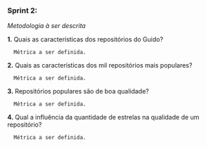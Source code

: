 ### Sprint 2:

*Metodologia à ser descrita*

**1.** Quais as características dos repositórios do Guido?

      Métrica a ser definida.
   
    
**2.** Quais as características dos mil repositórios mais populares?

      Métrica a ser definida.
   
**3.** Repositórios populares são de boa qualidade? 

      Métrica a ser definida.

**4.** Qual a influência da quantidade de estrelas na qualidade de um repositório?

      Métrica a ser definida.
